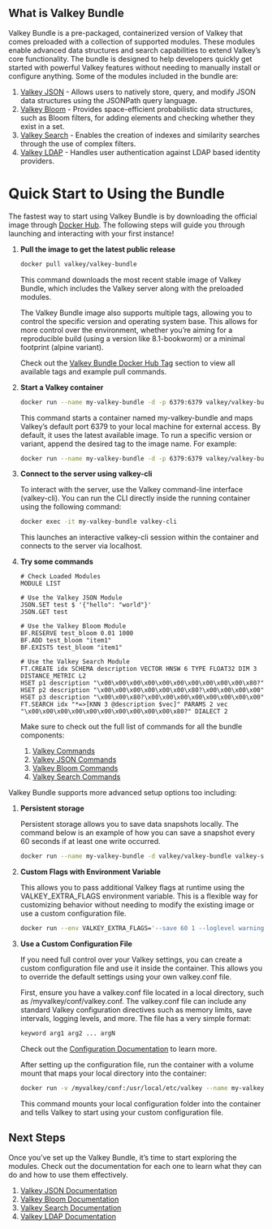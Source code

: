 ## What is Valkey Bundle

Valkey Bundle is a pre-packaged, containerized version of Valkey that comes preloaded with a collection of supported modules. 
These modules enable advanced data structures and search capabilities to extend Valkey’s core functionality. 
The bundle is designed to help developers quickly get started with powerful Valkey features without needing to manually install or configure anything. 
Some of the modules included in the bundle are:

1. [Valkey JSON](https://valkey.io/topics/valkey-json/) - Allows users to natively store, query, and modify JSON data structures using the JSONPath query language.
2. [Valkey Bloom](https://valkey.io/topics/bloomfilters/) - Provides space-efficient probabilistic data structures, such as Bloom filters, for adding elements and checking whether they exist in a set.
3. [Valkey Search](https://valkey.io/topics/search/) - Enables the creation of indexes and similarity searches through the use of complex filters. 
4. [Valkey LDAP](https://valkey.io/topics/ldap/) - Handles user authentication against LDAP based identity providers.  

# Quick Start to Using the Bundle

The fastest way to start using Valkey Bundle is by downloading the official image through [Docker Hub](https://hub.docker.com/r/valkey/valkey-bundle/). The following steps will guide you through launching and interacting with your first instance!

1. **Pull the image to get the latest public release**

    ```bash
    docker pull valkey/valkey-bundle
    ```

    This command downloads the most recent stable image of Valkey Bundle, which includes the Valkey server along with the preloaded modules.

    The Valkey Bundle image also supports multiple tags, allowing you to control the specific version and operating system base. This allows for more control over the environment, whether you’re aiming for a reproducible build (using a version like 8.1-bookworm) or a minimal footprint (alpine variant).

    Check out the [Valkey Bundle Docker Hub Tag](https://hub.docker.com/r/valkey/valkey-bundle/tags) section to view all available tags and example pull commands. 

2. **Start a Valkey container**

    ```bash
    docker run --name my-valkey-bundle -d -p 6379:6379 valkey/valkey-bundle
    ```

    This command starts a container named my-valkey-bundle and maps Valkey’s default port 6379 to your local machine for external access. By default, it uses the latest available image. To run a specific version or variant, append the desired tag to the image name. For example:

    ```bash
    docker run --name my-valkey-bundle -d -p 6379:6379 valkey/valkey-bundle:8.1-bookworm
    ```
 
3. **Connect to the server using valkey-cli**
    
    To interact with the server, use the Valkey command-line interface (valkey-cli). You can run the CLI directly inside the running container using the following command:

    ```bash
    docker exec -it my-valkey-bundle valkey-cli
    ```

    This launches an interactive valkey-cli session within the container and connects to the server via localhost.

4. **Try some commands**

    ```
    # Check Loaded Modules
    MODULE LIST

    # Use the Valkey JSON Module
    JSON.SET test $ '{"hello": "world"}'
    JSON.GET test

    # Use the Valkey Bloom Module
    BF.RESERVE test_bloom 0.01 1000
    BF.ADD test_bloom "item1"
    BF.EXISTS test_bloom "item1"

    # Use the Valkey Search Module
    FT.CREATE idx SCHEMA description VECTOR HNSW 6 TYPE FLOAT32 DIM 3 DISTANCE_METRIC L2
    HSET p1 description "\x00\x00\x00\x00\x00\x00\x00\x00\x00\x00\x80?"
    HSET p2 description "\x00\x00\x00\x00\x00\x00\x80?\x00\x00\x00\x00"
    HSET p3 description "\x00\x00\x80?\x00\x00\x00\x00\x00\x00\x00\x00"
    FT.SEARCH idx "*=>[KNN 3 @description $vec]" PARAMS 2 vec "\x00\x00\x00\x00\x00\x00\x00\x00\x00\x00\x80?" DIALECT 2
    ```

    Make sure to check out the full list of commands for all the bundle components:

    1. [Valkey Commands](https://valkey.io/commands/)
    2. [Valkey JSON Commands](https://valkey.io/commands/#json)
    3. [Valkey Bloom Commands](https://valkey.io/commands/#bloom)
    4. [Valkey Search Commands](https://valkey.io/commands/#search)

Valkey Bundle supports more advanced setup options too including:

1. **Persistent storage**
    
    Persistent storage allows you to save data snapshots locally. The command below is an example of how you can save a snapshot every 60 seconds if at least one write occurred. 
    
    ```bash
    docker run --name my-valkey-bundle -d valkey/valkey-bundle valkey-server --save 60 1 --loglevel warning
    ```
    
2. **Custom Flags with Environment Variable**
    
    This allows you to pass additional Valkey flags at runtime using the VALKEY_EXTRA_FLAGS environment variable. This is a flexible way for customizing behavior without needing to modify the existing image or use a custom configuration file. 
    
    ```bash
    docker run --env VALKEY_EXTRA_FLAGS='--save 60 1 --loglevel warning' valkey/valkey-bundle
    ```
    
3. **Use a Custom Configuration File**
    
    If you need full control over your Valkey settings, you can create a custom configuration file and use it inside the container. 
    This allows you to override the default settings using your own valkey.conf file.

    First, ensure you have a valkey.conf file located in a local directory, such as /myvalkey/conf/valkey.conf. 
    The valkey.conf file can include any standard Valkey configuration directives such as memory limits, save intervals, logging levels, and more. The file has a very simple format:

    ```bash
    keyword arg1 arg2 ... argN
    ``` 

    Check out the [Configuration Documentation](https://valkey.io/topics/valkey.conf/) to learn more.

    After setting up the configuration file, run the container with a volume mount that maps your local directory into the container:
    
    ```bash
    docker run -v /myvalkey/conf:/usr/local/etc/valkey --name my-valkey-bundle valkey/valkey-bundle valkey-server /usr/local/etc/valkey/valkey.conf
    ```

    This command mounts your local configuration folder into the container and tells Valkey to start using your custom configuration file.

## Next Steps

Once you’ve set up the Valkey Bundle, it’s time to start exploring the modules. Check out the documentation for each one to learn what they can do and how to use them effectively.

1. [Valkey JSON Documentation](https://valkey.io/topics/valkey-json/)
2. [Valkey Bloom Documentation](https://valkey.io/topics/bloomfilters/)
3. [Valkey Search Documentation](https://valkey.io/topics/search/)
4. [Valkey LDAP Documentation](https://valkey.io/topics/ldap/)
